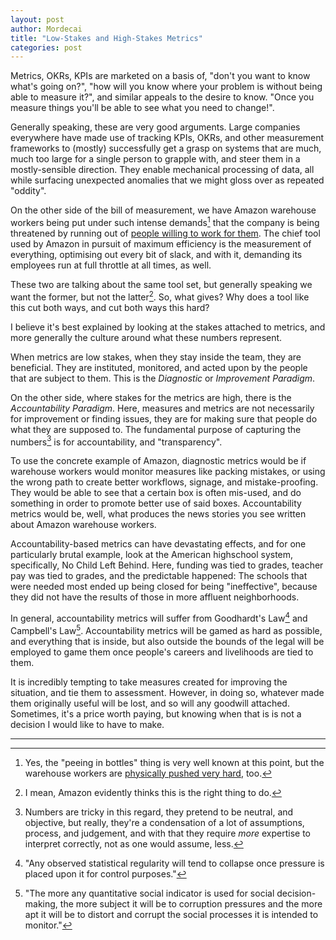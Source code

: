 ```yaml
---
layout: post
author: Mordecai
title: "Low-Stakes and High-Stakes Metrics"
categories: post
---
```


Metrics, OKRs, KPIs are marketed on a basis of, "don't you want to know what's
going on?", "how will you know where your problem is without being able to
measure it?", and similar appeals to the desire to know. "Once you measure
things you'll be able to see what you need to change!".

Generally speaking, these are very good arguments. Large companies everywhere
have made use of tracking KPIs, OKRs, and other measurement frameworks to
(mostly) successfully get a grasp on systems that are much, much too large for a
single person to grapple with, and steer them in a mostly-sensible direction.
They enable mechanical processing of data, all while surfacing unexpected
anomalies that we might gloss over as repeated "oddity".

On the other side of the bill of measurement, we have Amazon warehouse workers
being put under such intense demands[^1] that the company is being threatened by
running out of [people willing to work for
them](https://www.vox.com/recode/23170900/leaked-amazon-memo-warehouses-hiring-shortage).
The chief tool used by Amazon in pursuit of maximum efficiency is the
measurement of everything, optimising out every bit of slack, and with it,
demanding its employees run at full throttle at all times, as well.

These two are talking about the same tool set, but generally speaking we want
the former, but not the latter[^2]. So, what gives? Why does a tool like this
cut both ways, and cut both ways this hard?

I believe it's best explained by looking at the stakes attached to metrics, and
more generally the culture around what these numbers represent.

When metrics are low stakes, when they stay inside the team, they are
beneficial. They are instituted, monitored, and acted upon by the people that
are subject to them. This is the _Diagnostic_ or _Improvement Paradigm_.

On the other side, where stakes for the metrics are high, there is the
_Accountability Paradigm_. Here, measures and metrics are not necessarily for
improvement or finding issues, they are for making sure that people do what they
are supposed to. The fundamental purpose of capturing the numbers[^3] is for
accountability, and "transparency".

To use the concrete example of Amazon, diagnostic metrics would be if warehouse
workers would monitor measures like packing mistakes, or using the wrong path to
create better workflows, signage, and mistake-proofing. They would be able to
see that a certain box is often mis-used, and do something in order to promote
better use of said boxes. Accountability metrics would be, well, what produces
the news stories you see written about Amazon warehouse workers.

Accountability-based metrics can have devastating effects, and for one
particularly brutal example, look at the American highschool system,
specifically, No Child Left Behind. Here, funding was tied to grades, teacher
pay was tied to grades, and the predictable happened: The schools that were
needed most ended up being closed for being "ineffective", because they did not
have the results of those in more affluent neighborhoods.

In general, accountability metrics will suffer from Goodhardt's Law[^4] and
Campbell's Law[^5]. Accountability metrics will be gamed as hard as possible,
and everything that is inside, but also outside the bounds of the legal will be
employed to game them once people's careers and livelihoods are tied to them.

It is incredibly tempting to take measures created for improving the situation,
and tie them to assessment. However, in doing so, whatever made them originally
useful will be lost, and so will any goodwill attached. Sometimes, it's a price
worth paying, but knowing when that is is not a decision I would like to have to
make.

---

[^1]: Yes, the "peeing in bottles" thing is very well known at this point, but
    the warehouse workers are [physically pushed very
    hard](https://www.seattletimes.com/business/amazon-warehouse-jobs-push-workers-to-physical-limit/),
    too.

[^2]: I mean, Amazon evidently thinks this is the right thing to do.

[^3]: Numbers are tricky in this regard, they pretend to be neutral, and
    objective, but really, they're a condensation of a lot of assumptions,
    process, and judgement, and with that they require *more* expertise to
    interpret correctly, not as one would assume, less.

[^4]: "Any observed statistical regularity will tend to collapse once pressure
    is placed upon it for control purposes."

[^5]: "The more any quantitative social indicator is used for social
    decision-making, the more subject it will be to corruption pressures and the
    more apt it will be to distort and corrupt the social processes it is
    intended to monitor."
